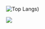 ![Top Langs](https://github-readme-stats.vercel.app/api/top-langs/?username=KatouMegumii&size_weight=0.5&count_weight=0.5))


![](https://github-readme-stats.vercel.app/api?username=KatouMegumii&show_icons=true&theme=transparent)



<!--
**KatouMegumii/KatouMegumii** is a ✨ _special_ ✨ repository because its `README.md` (this file) appears on your GitHub profile.

Here are some ideas to get you started:

- 🔭 I’m currently working on ...
- 🌱 I’m currently learning ...
- 👯 I’m looking to collaborate on ...
- 🤔 I’m looking for help with ...
- 💬 Ask me about ...
- 📫 How to reach me: ...
- 😄 Pronouns: ...
- ⚡ Fun fact: ...
-->
